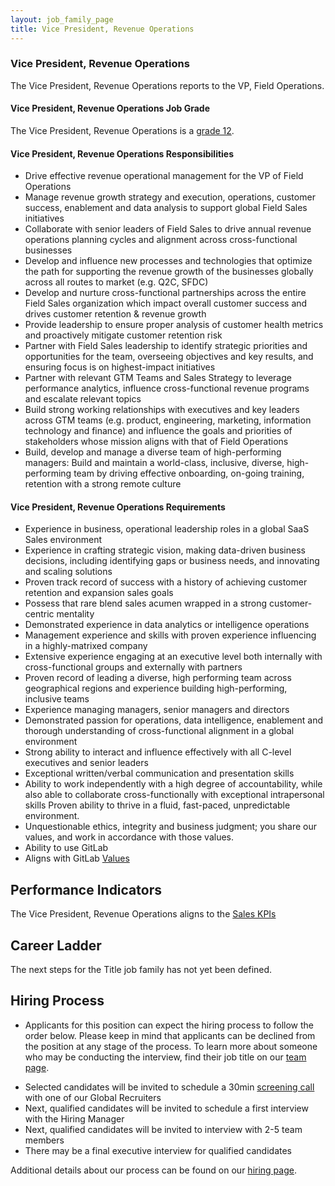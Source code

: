 ```yaml
---
layout: job_family_page
title: Vice President, Revenue Operations
---
```


### Vice President, Revenue Operations
The Vice President, Revenue Operations reports to the VP, Field Operations. 

#### Vice President, Revenue Operations Job Grade
The Vice President, Revenue Operations is a [grade 12](/handbook/total-rewards/compensation/compensation-calculator/#gitlab-job-grades).

#### Vice President, Revenue Operations Responsibilities
* Drive effective revenue operational management for the VP of Field Operations
* Manage revenue growth strategy and execution, operations, customer success, enablement and data analysis to support global Field Sales initiatives
* Collaborate with senior leaders of Field Sales to drive annual revenue operations planning cycles and alignment across cross-functional businesses 
* Develop and influence new processes and technologies that optimize the path for supporting the revenue growth of the businesses globally across all routes to market (e.g. Q2C, SFDC) 
* Develop and nurture cross-functional partnerships across the entire Field Sales organization which impact overall customer success and drives customer retention & revenue growth
* Provide leadership to ensure proper analysis of customer health metrics and proactively mitigate customer retention risk
* Partner with Field Sales leadership to identify strategic priorities and opportunities for the team, overseeing objectives and key results, and ensuring focus is on highest-impact initiatives 
* Partner with relevant GTM Teams and Sales Strategy to leverage performance analytics, influence cross-functional revenue programs and escalate relevant topics
* Build strong working relationships with executives and key leaders across GTM teams (e.g. product, engineering, marketing, information technology and finance) and influence the goals and priorities of stakeholders whose mission aligns with that of Field Operations 
* Build, develop and manage a diverse team of high-performing managers: Build and maintain a world-class, inclusive, diverse, high-performing team by driving effective onboarding, on-going training, retention with a strong remote culture

#### Vice President, Revenue Operations Requirements
* Experience in business, operational leadership roles in a global SaaS Sales environment
* Experience in crafting strategic vision, making data-driven business decisions, including identifying gaps or business needs, and innovating and scaling solutions
* Proven track record of success with a history of achieving customer retention and expansion sales goals
* Possess that rare blend sales acumen wrapped in a strong customer-centric mentality
* Demonstrated experience in data analytics or intelligence operations 
* Management experience and skills with proven experience influencing in a highly-matrixed company
* Extensive experience engaging at an executive level both internally with cross-functional groups and externally with partners
* Proven record of leading a diverse, high performing team across geographical regions and experience building high-performing, inclusive teams
* Experience managing managers, senior managers and directors
* Demonstrated passion for operations, data intelligence, enablement and thorough understanding of cross-functional alignment in a global environment  
* Strong ability to interact and influence effectively with all C-level executives and senior leaders 
* Exceptional written/verbal communication and presentation skills
* Ability to work independently with a high degree of accountability, while also able to collaborate cross-functionally with exceptional intrapersonal skills Proven ability to thrive in a fluid, fast-paced, unpredictable environment.
* Unquestionable ethics, integrity and business judgment; you share our values, and work in accordance with those values.
* Ability to use GitLab
* Aligns with GitLab [Values](/handbook/values/)

## Performance Indicators 
The Vice President, Revenue Operations aligns to the [Sales KPIs](/kpis/#sales-kpis)

## Career Ladder
The next steps for the Title job family has not yet been defined.

## Hiring Process
* Applicants for this position can expect the hiring process to follow the order below. Please keep in mind that applicants can be declined from the position at any stage of the process. To learn more about someone who may be conducting the interview, find their job title on our [team page](/company/team/).
- Selected candidates will be invited to schedule a 30min [screening call](/handbook/hiring/interviewing/#screening-call) with one of our Global Recruiters
- Next, qualified candidates will be invited to schedule a first interview with the Hiring Manager
- Next, qualified candidates will be invited to interview with 2-5 team members
- There may be a final executive interview for qualified candidates 

Additional details about our process can be found on our [hiring page](/handbook/hiring/).

